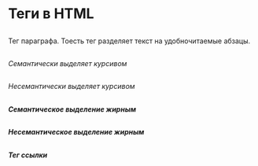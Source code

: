 # Теги в HTML  
## <p>
Тег параграфа. Тоесть тег разделяет текст на удобночитаемые абзацы.
## <em>
Семантически выделяет курсивом  
## <i>
Несемантически выделяет курсивом  
## <strong>  
Семантическое выделение жирным  
## <b>  
Несемантическое выделение жирным  
## <a>  
Тег ссылки  
